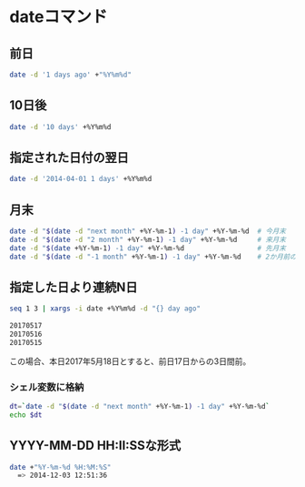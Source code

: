 ﻿# dateコマンド

## 前日

```bash
date -d '1 days ago' +"%Y%m%d"
```

## 10日後

```bash
date -d '10 days' +%Y%m%d
```

## 指定された日付の翌日

```bash
date -d '2014-04-01 1 days' +%Y%m%d
```

## 月末

```bash
date -d "$(date -d "next month" +%Y-%m-1) -1 day" +%Y-%m-%d  # 今月末
date -d "$(date -d "2 month" +%Y-%m-1) -1 day" +%Y-%m-%d     # 来月末
date -d "$(date +%Y-%m-1) -1 day" +%Y-%m-%d                  # 先月末
date -d "$(date -d "-1 month" +%Y-%m-1) -1 day" +%Y-%m-%d    # 2か月前の月末
```

## 指定した日より連続N日

```bash
seq 1 3 | xargs -i date +%Y%m%d -d "{} day ago"
 
20170517
20170516
20170515
```

この場合、本日2017年5月18日とすると、前日17日からの3日間前。

### シェル変数に格納

```bash
dt=`date -d "$(date -d "next month" +%Y-%m-1) -1 day" +%Y-%m-%d`
echo $dt
```

## YYYY-MM-DD HH:II:SSな形式

```bash
date +"%Y-%m-%d %H:%M:%S"
  => 2014-12-03 12:51:36
```
